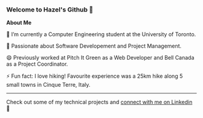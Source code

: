 ### Welcome to Hazel's Github 👋


**About Me**

🔭 I’m currently a Computer Engineering student at the University of Toronto.

🌱 Passionate about Software Developement and Project Management.

😄 Previously worked at Pitch It Green as a Web Developer and Bell Canada as a Project Coordinator.

⚡ Fun fact: I love hiking! Favourite experience was a 25km hike along 5 small towns in Cinque Terre, Italy.

****
Check out some of my technical projects and [connect with me on Linkedin](https://www.linkedin.com/in/hazel-sharma) 📲

